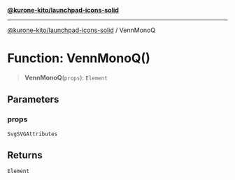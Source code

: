 [**@kurone-kito/launchpad-icons-solid**](../README.md)

***

[@kurone-kito/launchpad-icons-solid](../globals.md) / VennMonoQ

# Function: VennMonoQ()

> **VennMonoQ**(`props`): `Element`

## Parameters

### props

`SvgSVGAttributes`

## Returns

`Element`
